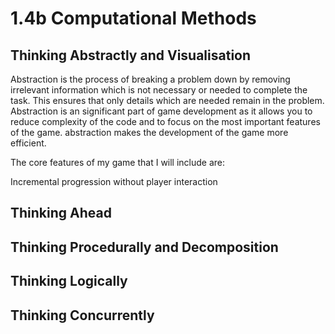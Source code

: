 # 1.4b Computational Methods

## Thinking Abstractly and Visualisation

Abstraction is the process of breaking a problem down by removing irrelevant information which is not necessary or needed to complete the task. This ensures that only details which are needed remain in the problem. Abstraction is an significant part of game development as it allows you to reduce complexity of the code and to focus on the most important features of the game. abstraction makes the development of the game more efficient.

The core features of my game that I will include are:

Incremental progression without player interaction

## Thinking Ahead

## Thinking Procedurally and Decomposition

## Thinking Logically

## Thinking Concurrently
